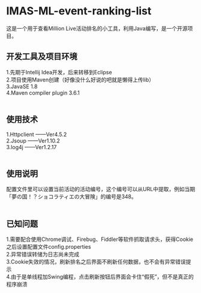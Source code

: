 # IMAS-ML-event-ranking-list
这是一个用于查看Million Live活动排名的小工具，利用Java编写，是一个开源项目。

## 开发工具及项目环境<br>
1.先期于Intellij Idea开发，后来转移到Eclipse<br>
2.项目使用Maven创建（好像没什么好说的吧就是懒得上传lib）<br>
3.JavaSE 1.8<br>
4.Maven compiler plugin 3.6.1<br>
<br>
## 使用技术<br>
1.Httpclient ——Ver4.5.2<br>
2.Jsoup ——Ver1.10.2<br>
3.log4j ——Ver1.2.17<br>
<br>
## 使用说明<br>
配置文件里可以设置当前活动的活动编号，这个编号可以从URL中提取，例如当期「夢の国！？ショコラティエの大冒険」的编号是348。<br>
<br>
## 已知问题<br>
1.需要配合使用Chrome调试、Firebug、Fiddler等软件抓取请求头，获得Cookie之后设置配置文件config.properties<br>
2.异常错误转储为日志尚未完成<br>
3.Cookie失效的情况，刷新排名之后界面不刷新任何数据，也不会有异常错误提示<br>
4.由于是单线程加Swing编程，点击刷新按钮后界面会卡住“假死”，但不是真正的程序崩溃<br>
<br>
